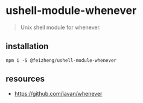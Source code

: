 # ushell-module-whenever
> Unix shell module for whenever.

## installation
```shell
npm i -S @feizheng/ushell-module-whenever
```

## resources
- https://github.com/javan/whenever
